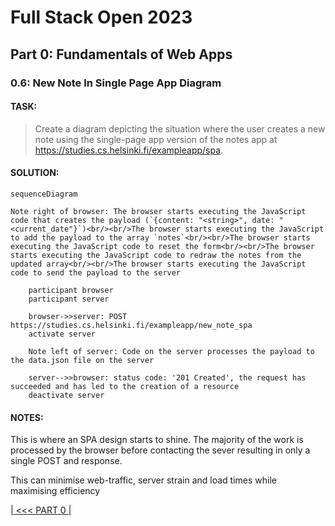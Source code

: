 # Full Stack Open 2023

## Part 0: Fundamentals of Web Apps

### 0.6: New Note In Single Page App Diagram

#### TASK:

> Create a diagram depicting the situation where the user creates a new note using the single-page app version of the notes app at https://studies.cs.helsinki.fi/exampleapp/spa.

#### SOLUTION:

```mermaid
sequenceDiagram

Note right of browser: The browser starts executing the JavaScript code that creates the payload (`{content: "<string>", date: "<current_date"}`)<br/><br/>The browser starts executing the JavaScript to add the payload to the array `notes`<br/><br/>The browser starts executing the JavaScript code to reset the form<br/><br/>The browser starts executing the JavaScript code to redraw the notes from the updated array<br/><br/>The browser starts executing the JavaScript code to send the payload to the server

    participant browser
    participant server

    browser->>server: POST https://studies.cs.helsinki.fi/exampleapp/new_note_spa
    activate server

    Note left of server: Code on the server processes the payload to the data.json file on the server  

    server-->>browser: status code: '201 Created', the request has succeeded and has led to the creation of a resource
    deactivate server

```

#### NOTES:

This is where an SPA design starts to shine. The majority of the work is processed by the browser before contacting the sever resulting in only a single POST and response.

This can minimise web-traffic, server strain and load times while maximising efficiency  

[| &lt;&lt;&lt; PART 0 |](../part_0/README.md)